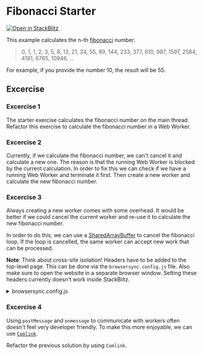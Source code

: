 # Fibonacci Starter

[![Open in StackBlitz](https://developer.stackblitz.com/img/open_in_stackblitz.svg)](https://stackblitz.com/github/stackblitz/ng-be-workshop/tree/main/exercises/webworkers/2-message-channel?file=src%2Findex.html)

This example calculates the n-th [fibonacci](https://en.wikipedia.org/wiki/Fibonacci_number) number.

> 0, 1, 1, 2, 3, 5, 8, 13, 21, 34, 55, 89, 144, 233, 377, 610, 987, 1597, 2584, 4181, 6765, 10946, ...

For example, if you provide the number 10, the result will be 55.

## Excercise

### Excercise 1

The starter exercise calculates the fibonacci number on the main thread. Refactor this exercise to calculate the
fibonacci number in a Web Worker.


### Excercise 2

Currently, if we calculate the fibonacci number, we can't cancel it and calculate a new one. The reason is that
the running Web Worker is blocked by the current calculation. In order to fix this we can check if we have a
running Web Worker and terminate it first. Then create a new worker and calculate the new fibonacci number.


### Excercise 3

Always creating a new worker comes with some overhead. It would be better if we could cancel the current worker and
re-use it to calculate the new fibonacci number.

In order to do this, we can use a [SharedArrayBuffer](https://developer.mozilla.org/en-US/docs/Web/JavaScript/Reference/Global_Objects/SharedArrayBuffer)
to cancel the fibonacci loop. If the loop is cancelled, the same worker can accept new work that can be processed.

**Note**: Think about cross-site isolation! Headers have to be added to the top-level page. This can be done via the
`browsersync.config.js` file. Also make sure to open the website in a separate browser window. Setting these headers
currently doesn't work inside StackBlitz.

<details>
  <summary>browsersync.config.js</summary>

```js
module.exports = {
  files: ['./src/**/*.{html,js,mjs}'],
  server: {
    baseDir: './src',
  },
  middleware: [
    function (_req, res, next) {
      // these headers are required to put the page in cross-origin isolation mode
      res.setHeader('Cross-Origin-Opener-Policy', 'same-origin');
      res.setHeader('Cross-Origin-Embedder-Policy', 'require-corp');

      next();
    },
  ],
};
```
</details>


### Excercise 4

Using `postMessage` and `onmessage` to communicate with workers often doesn't feel very developer friendly. To make
this more enjoyable, we can use [`Comlink`](https://github.com/GoogleChromeLabs/comlink).

Refactor the previous solution by using `Comlink`.
